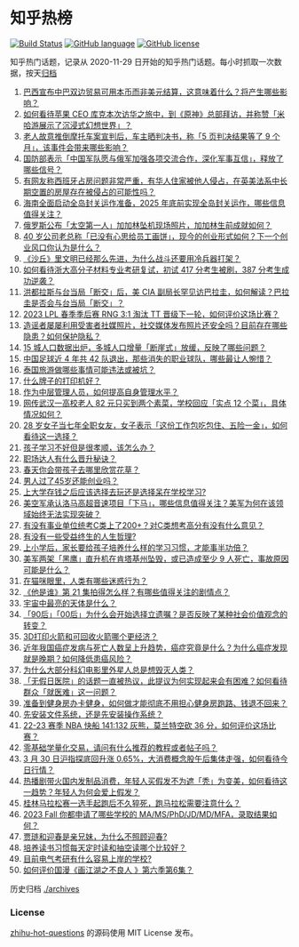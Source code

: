 # 知乎热榜
[![Build Status](https://github.com/ToWeLong/zhihu-hot-questions/workflows/CI/badge.svg)](https://github.com/ToWeLong/zhihu-hot-questions/actions)
[![GitHub language](https://img.shields.io/badge/language-golang-orange.svg)](https://golang.org/)
[![GitHub license](https://img.shields.io/github/license/ToWeLong/zhihu-hot-questions)](https://github.com/ToWeLong/zhihu-hot-questions/blob/main/LICENSE)

知乎热门话题，记录从 2020-11-29 日开始的知乎热门话题。每小时抓取一次数据，按天[归档](./archives)

<!-- BEGIN -->

1. [巴西宣布中巴双边贸易可用本币而非美元结算，这意味着什么？将产生哪些影响？](https://www.zhihu.com/question/592753399)
1. [如何看待苹果 CEO 库克本次访华之旅中，到《原神》总部拜访，并称赞「米哈游展示了沉浸式幻想世界」？](https://www.zhihu.com/question/592724902)
1. [老人故意推倒摩托车案宣判后，车主晒判决书，称「5 页判决结果等了 9 个月」，该事件会带来哪些影响？](https://www.zhihu.com/question/592734121)
1. [国防部表示「中国军队愿与俄军加强各项交流合作，深化军事互信」，释放了哪些信号？](https://www.zhihu.com/question/592769799)
1. [有网友称西班牙占房问题非常严重，有华人住家被他人侵占，在英美法系中长期空置的房屋存在被侵占的可能性吗？](https://www.zhihu.com/question/592415773)
1. [海南全面启动全岛封关运作准备，2025 年底前实现全岛封关运作，哪些信息值得关注？](https://www.zhihu.com/question/592800166)
1. [俄罗斯公布「太空第一人」加加林坠机现场照片，加加林生前成就如何？](https://www.zhihu.com/question/592522063)
1. [40 岁公司老总称「已没有心思给员工画饼」，现今的创业形式如何？下一个创业风口你认为是什么？](https://www.zhihu.com/question/592535554)
1. [《沙丘》里文明已经那么先进，为什么战斗还要用冷兵器打架？](https://www.zhihu.com/question/493985838)
1. [如何看待浙大高分子材料专业考研复试，初试 417 分考生被刷，387 分考生成功逆袭？](https://www.zhihu.com/question/592539703)
1. [洪都拉斯与台当局「断交」后，美 CIA 副局长罕见访巴拉圭，如何解读？巴拉圭是否会与台当局「断交」？](https://www.zhihu.com/question/592776766)
1. [2023 LPL 春季季后赛 RNG 3:1 淘汰 TT 晋级下一轮，如何评价这场比赛？](https://www.zhihu.com/question/592778707)
1. [造谣者屡屡利用受害者社媒照片，社交媒体发布照片还安全吗？目前存在哪些隐患？如何保护隐私？](https://www.zhihu.com/question/591501497)
1. [15 城人口数据出炉，多城人口增量「断崖式」放缓，反映了哪些问题？](https://www.zhihu.com/question/592710335)
1. [中国足球近 4 年共 42 队退出，那些消失的职业球队，哪些最让人惋惜？](https://www.zhihu.com/question/592741372)
1. [泰国旅游做哪些事情可能违法或被坑？](https://www.zhihu.com/question/592676855)
1. [什么牌子的打印机好？](https://www.zhihu.com/question/400836455)
1. [作为中层管理人员，如何提高自身管理水平？](https://www.zhihu.com/question/507459345)
1. [网传武汉一高校老人 82 元只买到两个素菜，学校回应「实点 12 个菜」，具体情况如何？](https://www.zhihu.com/question/592527708)
1. [28 岁女子当七年全职女友，女子表示「这份工作包吃包住、五险一金」，如何看待这一选择？](https://www.zhihu.com/question/592346256)
1. [孩子学习不好但是很孝顺，该怎么办？](https://www.zhihu.com/question/591242375)
1. [职场达人有什么晋升秘诀？](https://www.zhihu.com/question/580161770)
1. [春天你会带孩子去哪里欣赏花草？](https://www.zhihu.com/question/589885740)
1. [男人过了45岁还能创业吗？](https://www.zhihu.com/question/592308831)
1. [上大学存钱之后应该选择去玩还是选择呆在学校学习?](https://www.zhihu.com/question/583873160)
1. [美空军承认洛马高超音速项目「下马」，哪些信息值得关注？美军为何在该领域始终无法实现突破？](https://www.zhihu.com/question/592725164)
1. [有没有事业单位统考C类上了200+？对C类想考高分有没有什么意见？](https://www.zhihu.com/question/303825035)
1. [有没有一些受益终生的人生哲理?](https://www.zhihu.com/question/581763082)
1. [上小学后，家长要给孩子培养什么样的学习习惯，才能事半功倍？](https://www.zhihu.com/question/585358065)
1. [美军两架「黑鹰」直升机在肯塔基州坠毁，或已造成至少 9 人死亡，事故原因可能是什么？](https://www.zhihu.com/question/592769515)
1. [在猫咪眼里，人类有哪些迷惑行为？](https://www.zhihu.com/question/592320435)
1. [《他是谁》第 21 集拍得怎么样？有哪些值得关注的剧情点？](https://www.zhihu.com/question/592799373)
1. [宇宙中最亮的天体是什么？](https://www.zhihu.com/question/592331648)
1. [「90后」「00后」为什么会开始选择立遗嘱？是否反映了某种社会价值观念的转变？](https://www.zhihu.com/question/592395221)
1. [3D打印火箭和可回收火箭哪个更经济？](https://www.zhihu.com/question/591784120)
1. [近年我国癌症发病与死亡人数呈上升趋势，癌症究竟是什么？为什么癌症发现就是晚期？如何降低患癌风险？](https://www.zhihu.com/question/592796050)
1. [为什么大部分科幻电影里外星人总是想毁灭人类？](https://www.zhihu.com/question/588268316)
1. [「无假日医院」的话题一直被热议，此提议为何实现起来会有困难？如何看待群众「就医难」这一问题？](https://www.zhihu.com/question/592765342)
1. [准备到健身房办卡健身，如何做才能彻底不用担心健身房跑路、钱退不回来？](https://www.zhihu.com/question/592302887)
1. [先安装文件系统，还是先安装操作系统？](https://www.zhihu.com/question/565878320)
1. [22-23 赛季 NBA 快船 141:132 灰熊，莫兰特空砍 36 分，如何评价这场比赛？](https://www.zhihu.com/question/592710275)
1. [零基础学量化交易，请问有什么推荐的教程或者帖子吗？](https://www.zhihu.com/question/283374489)
1. [3 月 30 日沪指探底回升涨 0.65%，大消费概念股午后集体走强，如何看待今日行情？](https://www.zhihu.com/question/592721328)
1. [热播剧带火国内发制品消费，年轻人买假发不为遮「秃」为变美，如何看待这一趋势？年轻人为何会爱上假发？](https://www.zhihu.com/question/592135293)
1. [桂林马拉松赛一选手起跑后不久猝死，跑马拉松需要注意什么？](https://www.zhihu.com/question/592599457)
1. [2023 Fall 你都申请了哪些学校的 MA/MS/PhD/JD/MD/MFA，录取结果如何？](https://www.zhihu.com/question/360515552)
1. [贾琏和迎春是亲兄妹，为什么不照顾迎春?](https://www.zhihu.com/question/590893644)
1. [培养读书习惯每天定时读和抽空读哪个比较好？](https://www.zhihu.com/question/586700376)
1. [目前电气考研有什么容易上岸的学校?](https://www.zhihu.com/question/539454703)
1. [如何评价国漫《画江湖之不良人 》第六季第6集？](https://www.zhihu.com/question/591499296)

<!-- END -->

历史归档 [./archives](./archives)


### License
[zhihu-hot-questions](https://github.com/towelong/zhihu-hot-questions) 的源码使用 MIT License 发布。
